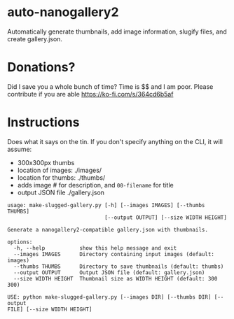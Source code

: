 # auto-nanogallery2
Automatically generate thumbnails, add image information, slugify files, and create gallery.json.

# Donations?

Did I save you a whole bunch of time?  Time is $$ and I am poor.  Please contribute if you are able https://ko-fi.com/s/364cd6b5af

# Instructions

Does what it says on the tin.  If you don't specify anything on the CLI, it will assume: 

- 300x300px thumbs
- location of images: ./images/
- location for thumbs: ./thumbs/
- adds image # for description, and `00-filename` for title
- output JSON file ./gallery.json

```
usage: make-slugged-gallery.py [-h] [--images IMAGES] [--thumbs THUMBS]
                               [--output OUTPUT] [--size WIDTH HEIGHT]

Generate a nanogallery2-compatible gallery.json with thumbnails.

options:
  -h, --help           show this help message and exit
  --images IMAGES      Directory containing input images (default: images)
  --thumbs THUMBS      Directory to save thumbnails (default: thumbs)
  --output OUTPUT      Output JSON file (default: gallery.json)
  --size WIDTH HEIGHT  Thumbnail size as WIDTH HEIGHT (default: 300 300)

USE: python make-slugged-gallery.py [--images DIR] [--thumbs DIR] [--output
FILE] [--size WIDTH HEIGHT]
```
